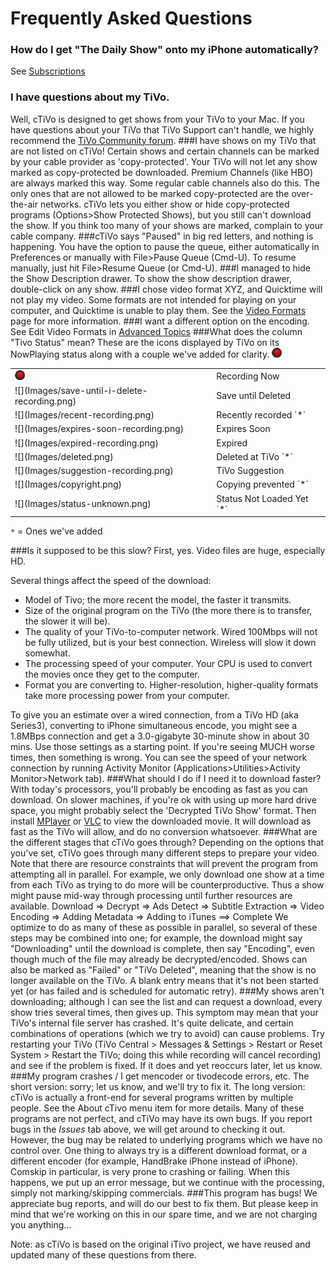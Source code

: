 # Frequently Asked Questions

### How do I get "The Daily Show" onto my iPhone automatically?  
See [Subscriptions]()
### I have questions about my TiVo.  
Well, cTiVo is designed to get shows from your TiVo to your Mac. If you have questions about your TiVo that TiVo Support can't handle, we highly recommend the [TiVo Community forum](http://TiVocommunity.com/TiVo-vb/index.php).
###I have shows on my TiVo that are not listed on cTiVo!
Certain shows and certain channels can be marked by your cable provider as 'copy-protected'. Your TiVo will not let any show marked as copy-protected be downloaded. Premium Channels (like HBO) are always marked this way. Some regular cable channels also do this. The only ones that are not allowed to be marked copy-protected are the over-the-air networks. cTiVo lets you either show or hide copy-protected programs (Options>Show Protected Shows), but you still can't download the show. If you think too many of your shows are marked, complain to your cable company.
###cTiVo says "Paused" in big red letters, and nothing is happening.
You have the option to pause the queue, either automatically in Preferences or manually with File>Pause Queue (Cmd-U). To resume manually, just hit File>Resume Queue (or Cmd-U).
###I managed to hide the Show Description drawer.
To show the show description drawer, double-click on any show.
###I chose video format XYZ, and Quicktime will not play my video.
Some formats are not intended for playing on your computer, and Quicktime is unable to play them. See the [Video Formats](Video-Formats.md) page for more information.
###I want a different option on the encoding.
   See Edit Video Formats in [Advanced Topics](Advanced-Topics.md) 
###What does the column "Tivo Status" mean?
These are the icons displayed by TiVo on its NowPlaying status along with a couple we've added for clarity. 
![](Images/in-progress-recording.png)

<table>
    <tr> <td><img src = "Images/in-progress-recording.png" alt= ""/></td><td>Recording Now</td></tr>
    <tr> <td>![](Images/save-until-i-delete-recording.png)</td><td>Save until Deleted</td></tr>
    <tr> <td>![](Images/recent-recording.png)</td><td>Recently recorded `*`</td></tr>
    <tr> <td>![](Images/expires-soon-recording.png)</td><td>Expires Soon</td></tr>
    <tr> <td>![](Images/expired-recording.png)</td><td>Expired</td></tr>
    <tr> <td>![](Images/deleted.png)</td><td>Deleted at TiVo `*`</td></tr>
    <tr> <td>![](Images/suggestion-recording.png)</td><td>TiVo Suggestion</td></tr>
    <tr> <td>![](Images/copyright.png)</td><td>Copying prevented `*`</td></tr>
    <tr> <td>![](Images/status-unknown.png)</td><td>Status Not Loaded Yet `*` </td></tr>
</table>

`*` = Ones we've added 

###Is it supposed to be this slow?
 First, yes. Video files are huge, especially HD.
 
Several things affect the speed of the download:

- Model of Tivo; the more recent the model, the faster it transmits.
- Size of the original program on the TiVo (the more there is to transfer, the slower it will be).
- The quality of your TiVo-to-computer network. Wired 100Mbps will not be fully utilized, but is your best connection. Wireless will slow it down somewhat.
- The processing speed of your computer. Your CPU is used to convert the movies once they get to the computer.
- Format you are converting to. Higher-resolution, higher-quality formats take more processing power from your computer.

To give you an estimate over a wired connection, from a TiVo HD (aka Series3), converting to iPhone simultaneous encode, you might see a 1.8MBps connection and get a 3.0-gigabyte 30-minute show in about 30  mins. Use those settings as a starting point. If you're seeing MUCH worse times, then something is wrong. You can see the speed of your network connection by running Activity Monitor (Applications>Utilities>Activity Monitor>Network tab).
###What should I do if I need it to download faster?
   With today's processors, you'll probably be encoding as fast as you can download. On slower machines, if you're ok with using up more hard drive space, you might probably select the 'Decrypted TiVo Show' format. Then  install [MPlayer](http://www.mplayerosx.ch]) or [VLC](http://www.videolan.org/vlc/index.html) to view the downloaded movie. It will download as fast as the TiVo will allow, and do no conversion whatsoever.
###What are the different stages that cTiVo goes through?
   Depending on the options that you've set, cTiVo goes through many different steps to prepare your video.  Note that there are resource constraints that will prevent the program from attempting all in parallel. For example, we only download one show at a time from each TiVo as trying to do more will be counterproductive. Thus a show might pause mid-way through processing until further resources are available.
  Download => Decrypt => Ads Detect => Subtitle Extraction => Video Encoding => Adding Metadata => Adding to iTunes ==> Complete 
   We optimize to do as many of these as possible in parallel, so several of these steps may be combined into one; for example, the download might say "Downloading" until the download is complete, then say "Encoding", even though much of the file may already be decrypted/encoded. Shows can also be marked as "Failed" or "TiVo Deleted", meaning that the show is no longer available on the TiVo. A blank entry means that it's not been started yet (or has failed and is scheduled for automatic retry).
###My shows aren't downloading; although I can see the list and can request a download, every show tries several times, then gives up.
This symptom may mean that your TiVo's internal file server has crashed. It's quite delicate, and certain combinations of operations (which we try to avoid) can cause problems. Try restarting your TiVo (TiVo Central > Messages & Settings > Restart or Reset System > Restart the TiVo; doing this while recording will cancel recording) and see if the problem is fixed. If it does and yet reoccurs later, let us know.
###My program crashes / I get mencoder or tivodecode errors, etc.
 The short version: sorry; let us know, and we'll try to fix it.
The long version: cTiVo is actually a front-end for several programs written by multiple people. See the About cTivo menu item for more details. Many of these programs are not perfect, and cTiVo may have its own bugs. If you report bugs in the *Issues* tab above, we will get around to checking it out. However, the bug may be related to underlying programs which we have no control over.  One thing to always try is a different download format, or a different encoder (for example, HandBrake iPhone instead of iPhone). Comskip in particular, is very prone to crashing or failing. When this happens, we put up an error message, but we continue with the processing, simply not marking/skipping commercials.
###This program has bugs!
   We appreciate bug reports, and will do our best to fix them. But please keep in mind that we're working on this in our spare time, and we are not charging you anything...

Note: as cTiVo is based on the original iTivo project, we have reused and updated many of these questions from there.
